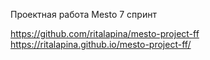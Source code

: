 Проектная работа Mesto 7 спринт

https://github.com/ritalapina/mesto-project-ff
https://ritalapina.github.io/mesto-project-ff/
